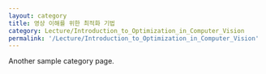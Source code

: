 ```yaml
---
layout: category
title: 영상 이해를 위한 최적화 기법
category: Lecture/Introduction_to_Optimization_in_Computer_Vision
permalink: '/Lecture/Introduction_to_Optimization_in_Computer_Vision'
---
```


Another sample category page.

